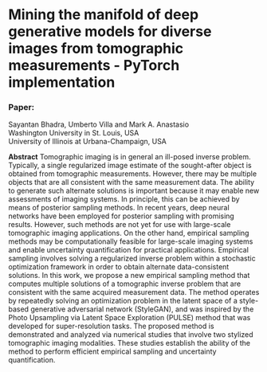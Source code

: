 # Mining the manifold of deep generative models for diverse images from tomographic measurements - PyTorch implementation

### Paper:

Sayantan Bhadra, Umberto Villa and Mark A. Anastasio <br />
Washington University in St. Louis, USA <br />
University of Illinois at Urbana-Champaign, USA

**Abstract** Tomographic imaging is in general an ill-posed inverse problem. Typically, a single regularized image estimate of the sought-after object is obtained from tomographic measurements. However, there may be multiple objects that are all consistent with the same measurement data. The ability to generate such alternate solutions is important because it may enable new assessments of imaging systems. In principle, this can be achieved by means of posterior sampling methods. In recent years, deep neural networks have been employed for posterior sampling with promising results. However, such methods are not yet for use with large-scale tomographic imaging applications. On the other hand, empirical sampling methods may be computationally feasible for large-scale imaging systems and enable uncertainty quantification for practical applications. Empirical sampling involves solving a regularized inverse problem within a stochastic optimization framework in order to obtain alternate data-consistent solutions. In this work, we propose a new empirical sampling method that computes multiple solutions of a tomographic inverse problem that are consistent with the same acquired measurement data. The method operates by repeatedly solving an optimization problem in the latent space of a style-based generative adversarial network (StyleGAN), and was inspired by the Photo Upsampling via Latent Space Exploration (PULSE) method that was developed for super-resolution tasks. The proposed method is demonstrated and analyzed via numerical studies that involve two stylized tomographic imaging modalities. These studies establish the ability of the method to perform efficient empirical sampling and uncertainty quantification.

